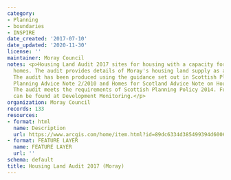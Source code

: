 ```yaml
---
category:
- Planning
- boundaries
- INSPIRE
date_created: '2017-07-10'
date_updated: '2020-11-30'
license: ''
maintainer: Moray Council
notes: <p>Housing Land Audit 2017 sites for housing with a capacity for 4 or more
  homes. The audit provides details of Moray's housing land supply as at January 2017.
  The audit has been produced using the guidance set out in Scottish Planning Policy,
  Planning Advice Note 2/2010 and Homes for Scotland Advice Note on Housing Land Audits.
  The audit meets the requirements of Scottish Planning Policy 2014. Further information
  can be found at Development Monitoring.</p>
organization: Moray Council
records: 133
resources:
- format: html
  name: Description
  url: https://www.arcgis.com/home/item.html?id=89dc6334d385499394d60066627b3dc6
- format: FEATURE LAYER
  name: FEATURE LAYER
  url: ''
schema: default
title: Housing Land Audit 2017 (Moray)
---
```

